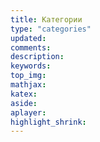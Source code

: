 ```yaml
---
title: Категории
type: "categories"
updated:
comments:
description:
keywords:
top_img:
mathjax:
katex:
aside:
aplayer:
highlight_shrink:
---
```

